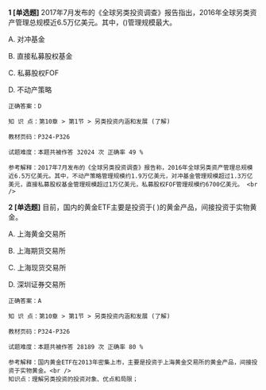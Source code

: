 **1 [单选题]** 2017年7月发布的《全球另类投资调查》报告指出，2016年全球另类资产管理总规模近6.5万亿美元。其中，()管理规模最大。 

A. 对冲基金

B. 直接私募股权基金

C. 私募股权FOF

D. 不动产策略 

```
正确答案：D

知 识 点：第10章 > 第1节 > 另类投资内涵和发展 (了解)

教材页码：P324-P326

试题难度：本题共被作答 32024 次 正确率 49 %

参考解释：2017年7月发布的《全球另类投资调查》报告称，2016年全球另类资产管理总规模近6.5万亿美元。其中，不动产策略管理规模约1.9万亿美元，对冲基金管理规模超过1.3万亿美元，直接私募股权基金管理规模超过1万亿美元，私募股权FOF管理规模约6700亿美元。 <br />
```


**2 [单选题]** 目前，国内的黄金ETF主要是投资于( )的黄金产品，间接投资于实物黄金。

A. 上海黄金交易所

B. 上海期货交易所

C. 上海现货交易所

D. 深圳证券交易所 

```
正确答案：A

知 识 点：第10章 > 第1节 > 另类投资内涵和发展 (了解)

教材页码：P324-P326

试题难度：本题共被作答 28189 次 正确率 80 %

参考解释：国内黄金ETF在2013年密集上市，主要是投资于上海黄金交易所的黄金产品，间接投资于实物黄金。<br />
知识点：理解另类投资的投资对象、优点和局限；
```

